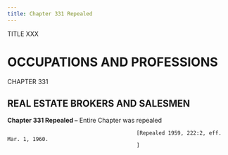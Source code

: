 ```yaml
---
title: Chapter 331 Repealed
---
```


TITLE XXX
                                             
OCCUPATIONS AND PROFESSIONS
===========================

CHAPTER 331
                                             
REAL ESTATE BROKERS AND SALESMEN
--------------------------------

**Chapter 331 Repealed –** Entire Chapter was repealed


                                             [Repealed 1959, 222:2, eff. Mar. 1, 1960.
                                             ]

